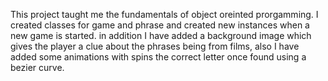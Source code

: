 This project taught me the fundamentals of object oreinted prorgamming. I created classes for game and phrase and created new instances when a new game is started.
in addition I have added a background image which gives the player a clue about the phrases being from films, also I have added some animations with spins the
correct letter once found using a bezier curve.

